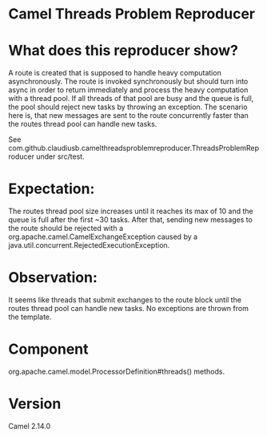 # Camel Threads Problem Reproducer

# What does this reproducer show?

A route is created that is supposed to handle heavy computation asynchronously. The route is invoked synchronously but
should turn into async in order to return immediately and process the heavy computation with a thread pool. If all threads
of that pool are busy and the queue is full, the pool should reject new tasks by throwing an exception.
The scenario here is, that new messages are sent to the route concurrently faster than the routes thread pool can handle new tasks.

See com.github.claudiusb.camelthreadsproblemreproducer.ThreadsProblemReproducer under src/test.

# Expectation:

The routes thread pool size increases until it reaches its max of 10 and the queue is full after the first
~30 tasks. After that, sending new messages to the route should be rejected with a org.apache.camel.CamelExchangeException caused
by a java.util.concurrent.RejectedExecutionException.

# Observation:

It seems like threads that submit exchanges to the route block until the routes thread pool can handle new tasks. No exceptions
are thrown from the template.

# Component

org.apache.camel.model.ProcessorDefinition#threads() methods.

# Version

Camel 2.14.0
